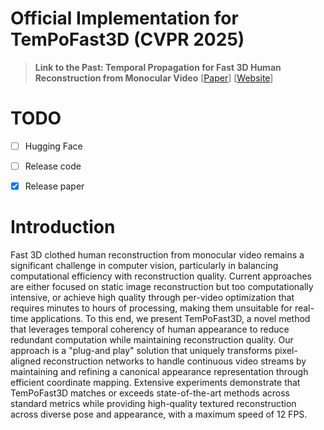 # Official Implementation for TemPoFast3D (CVPR 2025)
> **Link to the Past: Temporal Propagation for Fast 3D Human Reconstruction from Monocular Video** [[Paper](https://arxiv.org/abs/2505.07333)] [[Website](https://matthm31.github.io/TemPoFast3D/)]

# TODO

- [ ] Hugging Face
- [ ] Release code
- [x] Release paper


# Introduction
Fast 3D clothed human reconstruction from monocular video remains a significant challenge in computer vision, particularly in balancing computational efficiency with reconstruction quality. Current approaches are either focused on static image reconstruction but too computationally intensive, or achieve high quality through per-video optimization that requires minutes to hours of processing, making them unsuitable for real-time applications. To this end, we present TemPoFast3D, a novel method that leverages temporal coherency of human appearance to reduce redundant computation while maintaining reconstruction quality. Our approach is a "plug-and play" solution that uniquely transforms pixel-aligned reconstruction networks to handle continuous video streams by maintaining and refining a canonical appearance representation through efficient coordinate mapping. Extensive experiments demonstrate that TemPoFast3D matches or exceeds state-of-the-art methods across standard metrics while providing high-quality textured reconstruction across diverse pose and appearance, with a maximum speed of 12 FPS.
